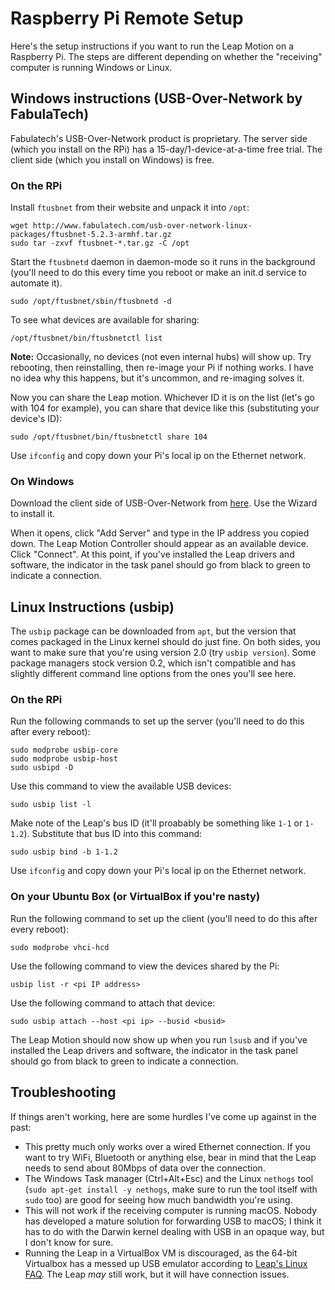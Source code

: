 Raspberry Pi Remote Setup
=========================

Here's the setup instructions if you want to run the Leap Motion on a Raspberry Pi. The steps are different depending on whether the "receiving" computer is running Windows or Linux.

Windows instructions (USB-Over-Network by FabulaTech)
-----------------------------------------------------

Fabulatech's USB-Over-Network product is proprietary. The server side (which you install on the RPi) has a 15-day/1-device-at-a-time free trial. The client side (which you install on Windows) is free.

### On the RPi

Install `ftusbnet` from their website and unpack it into `/opt`:

    wget http://www.fabulatech.com/usb-over-network-linux-packages/ftusbnet-5.2.3-armhf.tar.gz
    sudo tar -zxvf ftusbnet-*.tar.gz -C /opt

Start the `ftusbnetd` daemon in daemon-mode so it runs in the background (you'll need to do this every time you reboot or make an init.d service to automate it).

    sudo /opt/ftusbnet/sbin/ftusbnetd -d

To see what devices are available for sharing:

    /opt/ftusbnet/bin/ftusbnetctl list 

**Note:** Occasionally, no devices (not even internal hubs) will show up. Try rebooting, then reinstalling, then re-image your Pi if nothing works. I have no idea why this happens, but it's uncommon, and re-imaging solves it.

Now you can share the Leap motion. Whichever ID it is on the list (let's go with 104 for example), you can share that device like this (substituting your device's ID):

    sudo /opt/ftusbnet/bin/ftusbnetctl share 104

Use `ifconfig` and copy down your Pi's local ip on the Ethernet network.

### On Windows

Download the client side of USB-Over-Network from [here](http://www.fabulatech.com/usb-over-network-64bit.msi). Use the Wizard to install it. 

When it opens, click "Add Server" and type in the IP address you copied down. The Leap Motion Controller should appear as an available device. Click "Connect". At this point, if you've installed the Leap drivers and software, the indicator in the task panel should go from black to green to indicate a connection.

Linux Instructions (usbip)
--------------------------

The `usbip` package can be downloaded from `apt`, but the version that comes packaged in the Linux kernel should do just fine. On both sides, you want to make sure that you're using version 2.0 (try `usbip version`). Some package managers stock version 0.2, which isn't compatible and has slightly different command line options from the ones you'll see here.

### On the RPi

Run the following commands to set up the server (you'll need to do this after every reboot):

    sudo modprobe usbip-core
    sudo modprobe usbip-host
    sudo usbipd -D

Use this command to view the available USB devices: 

    sudo usbip list -l

Make note of the Leap's bus ID (it'll proabably be something like `1-1` or `1-1.2`). Substitute that bus ID into this command:

    sudo usbip bind -b 1-1.2

Use `ifconfig` and copy down your Pi's local ip on the Ethernet network.

### On your Ubuntu Box (or VirtualBox if you're nasty)

Run the following command to set up the client (you'll need to do this after every reboot):

    sudo modprobe vhci-hcd

Use the following command to view the devices shared by the Pi:

    usbip list -r <pi IP address>

Use the following command to attach that device:

    sudo usbip attach --host <pi ip> --busid <busid>

The Leap Motion should now show up when you run `lsusb` and if you've installed the Leap drivers and software, the indicator in the task panel should go from black to green to indicate a connection.

Troubleshooting
---------------

If things aren't working, here are some hurdles I've come up against in the past:

- This pretty much only works over a wired Ethernet connection. If you want to try WiFi, Bluetooth or anything else, bear in mind that the Leap needs to send about 80Mbps of data over the connection.
- The Windows Task manager (Ctrl+Alt+Esc) and the Linux `nethogs` tool (`sudo apt-get install -y nethogs`, make sure to run the tool itself with `sudo` too) are good for seeing how much bandwidth you're using.
- This will not work if the receiving computer is running macOS. Nobody has developed a mature solution for forwarding USB to macOS; I think it has to do with the Darwin kernel dealing with USB in an opaque way, but I don't know for sure.
- Running the Leap in a VirtualBox VM is discouraged, as the 64-bit Virtualbox has a messed up USB emulator according to [Leap's Linux FAQ](https://support.leapmotion.com/hc/en-us/articles/223782608-Linux-Installation). The Leap *may* still work, but it will have connection issues.